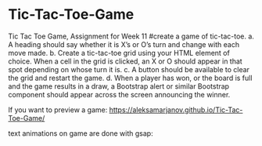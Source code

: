 # Tic-Tac-Toe-Game

Tic Tac Toe Game, Assignment for Week 11
#create a game of tic-tac-toe.
a. A heading should say whether it is X’s or O’s turn and change with each move made.
b. Create a tic-tac-toe grid using your HTML element of choice. When a cell in the grid is clicked, an X or O should appear in that spot depending on whose turn it is.
c. A button should be available to clear the grid and restart the game.
d. When a player has won, or the board is full and the game results in a draw, a Bootstrap alert or similar Bootstrap component should appear across the screen announcing the winner.

If you want to preview a game: https://aleksamarjanov.github.io/Tic-Tac-Toe-Game/

text animations on game are done with gsap:
<script src="https://cdnjs.cloudflare.com/ajax/libs/gsap/3.10.3/gsap.min.js" > </script>
